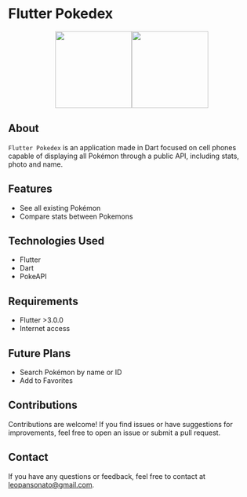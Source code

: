 # Flutter Pokedex
<p align="center" justify="center"><img src="https://images.app.goo.gl/XJe4qGbXE3RNT5zb7" alt="" width="156" height="156"><img src="https://cdn.icon-icons.com/icons2/851/PNG/512/Pokedex_tool_icon-icons.com_67529.png" alt="" width="156" height="156"></p>


## About

`Flutter Pokedex` is an application made in Dart focused on cell phones capable of displaying all Pokémon through a public API, including stats, photo and name. 


## Features

- See all existing Pokémon 
- Compare stats between Pokemons 

## Technologies Used

- Flutter
- Dart
- PokeAPI

## Requirements

- Flutter >3.0.0
- Internet access

## Future Plans
- Search Pokémon by name or ID 
- Add to Favorites 

## Contributions

Contributions are welcome! If you find issues or have suggestions for improvements, feel free to open an issue or submit a pull request.

## Contact

If you have any questions or feedback, feel free to contact at [leopansonato@gmail.com](mailto:leopansonato@gmail.com).
